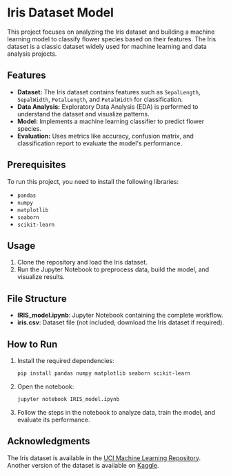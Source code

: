 # Iris Dataset Model

This project focuses on analyzing the Iris dataset and building a machine learning model to classify flower species based on their features. The Iris dataset is a classic dataset widely used for machine learning and data analysis projects.

## Features

- **Dataset:** The Iris dataset contains features such as `SepalLength`, `SepalWidth`, `PetalLength`, and `PetalWidth` for classification.
- **Data Analysis:** Exploratory Data Analysis (EDA) is performed to understand the dataset and visualize patterns.
- **Model:** Implements a machine learning classifier to predict flower species.
- **Evaluation:** Uses metrics like accuracy, confusion matrix, and classification report to evaluate the model's performance.

## Prerequisites

To run this project, you need to install the following libraries:

- `pandas`
- `numpy`
- `matplotlib`
- `seaborn`
- `scikit-learn`

## Usage

1. Clone the repository and load the Iris dataset.
2. Run the Jupyter Notebook to preprocess data, build the model, and visualize results.

## File Structure

- **IRIS_model.ipynb**: Jupyter Notebook containing the complete workflow.
- **iris.csv**: Dataset file (not included; download the Iris dataset if required).

## How to Run

1. Install the required dependencies:
   ```bash
   pip install pandas numpy matplotlib seaborn scikit-learn

2. Open the notebook:
   ```bash
   jupyter notebook IRIS_model.ipynb
3. Follow the steps in the notebook to analyze data, train the model, and evaluate its performance.

## Acknowledgments

The Iris dataset is available in the [UCI Machine Learning Repository](https://archive.ics.uci.edu/ml/datasets/iris).  
Another version of the dataset is available on [Kaggle](https://www.kaggle.com/datasets/arshid/iris-flower-dataset).







